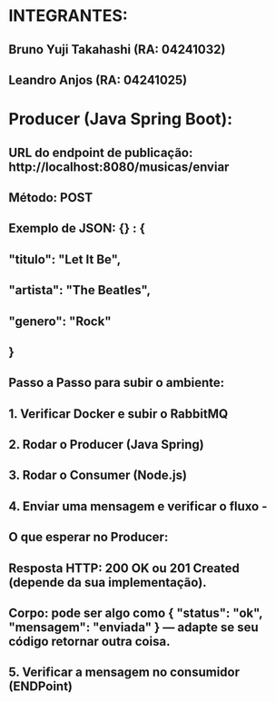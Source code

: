 # INTEGRANTES:
## Bruno Yuji Takahashi (RA: 04241032)
## Leandro Anjos (RA: 04241025)

# Producer (Java Spring Boot):

## URL do endpoint de publicação: http://localhost:8080/musicas/enviar

## Método: POST 

## Exemplo de JSON: {} : {
##  "titulo": "Let It Be",
##  "artista": "The Beatles",
##  "genero": "Rock"
## }

## Passo a Passo para subir o ambiente:

## 1. Verificar Docker e subir o RabbitMQ 
## 2. Rodar o Producer (Java Spring)
## 3. Rodar o Consumer (Node.js)
## 4. Enviar uma mensagem e verificar o fluxo -

## O que esperar no Producer:

## Resposta HTTP: 200 OK ou 201 Created (depende da sua implementação).
## Corpo: pode ser algo como { "status": "ok", "mensagem": "enviada" } — adapte se seu código retornar outra coisa.

## 5. Verificar a mensagem no consumidor (ENDPoint)
